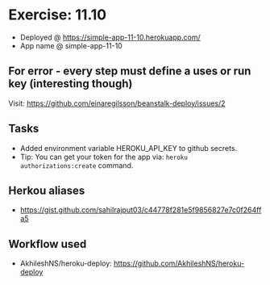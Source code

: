 # Exercise: 11.10

- Deployed @ https://simple-app-11-10.herokuapp.com/
- App name @ simple-app-11-10

## For error - every step must define a uses or run key (interesting though)

Visit: https://github.com/einaregilsson/beanstalk-deploy/issues/2

## Tasks

- Added environment variable HEROKU_API_KEY to github secrets.
- Tip: You can get your token for the app via: `heroku authorizations:create` command.

## Herkou aliases

- https://gist.github.com/sahilrajput03/c44778f281e5f9856827e7c0f264ffa5

## Workflow used

- AkhileshNS/heroku-deploy: https://github.com/AkhileshNS/heroku-deploy
